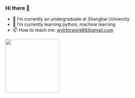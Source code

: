 ### Hi there 👋
- 🔭 I’m currently an undergraduate at Shanghai University
- 🌱 I’m currently learning python, machine learning
- 📫 How to reach me: wyhforwork66@gmail.com
<div align="left">
<span>  </span>
</span><img height="170px" src="https://github-readme-stats.vercel.app/api/top-langs/?username=wyhallenwu&layout=compact&langs_count=8" />
<span>  </span>
</div>
